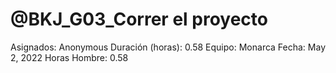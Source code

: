 # @BKJ_G03_Correr el proyecto

Asignados: Anonymous
Duración (horas): 0.58
Equipo: Monarca
Fecha: May 2, 2022
Horas Hombre: 0.58